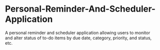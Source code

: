 # Personal-Reminder-And-Scheduler-Application
A personal reminder and scheduler application allowing users to monitor and alter status of to-do items by due date, category, priority, and status, etc.

